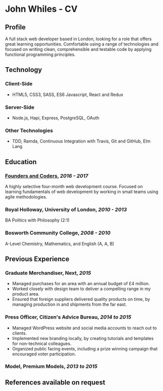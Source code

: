# John Whiles - CV
## Profile
A full stack web developer based in London, looking for a role that offers great learning opportunities. Comfortable using a range of technologies and focused on writing clean, comprehensible and testable code by applying functional programming principles.

## Technology
### Client-Side
* HTML5, CSS3, SASS, ES6 Javascript, React and Redux

### Server-Side
* Node.js, Hapi, Express, PostgreSQL, OAuth

### Other Technologies
* TDD, Ramda, Continuous Integration with Travis, Git and GitHub, Elm Lang

## Education
### [Founders and Coders](http://www.foundersandcoders.com/), *2016 - 2017*
A highly selective four-month web development course. Focused on learning fundamentals of web development by working in small teams using agile methodologies.

### Royal Holloway, University of London, *2010 - 2013*
BA Politics with Philosophy (2:1)

### Bosworth Community College, *2008 - 2010*
A-Level Chemistry, Mathematics, and English (A, A, B)

## Previous Experience
### Graduate Merchandiser, Next, *2015*
* Managed purchases for an area with an annual budget of £4 million.
* Worked closely with design team to deliver a compelling range in my product area.
* Ensured that foreign suppliers delivered quality products on time, by managing production in and shipments from the far east.

### Press Officer, Citizen's Advice Bureau, *2014 to 2015*
* Managed WordPress website and social media accounts to reach out to clients.
* Implemented new branding locally, by creating tutorials and templates for non-technical colleagues.
* Organized public facing events, including a prize winning campaign that encouraged voter participation.

### Model, Premium Models, *2013 to 2015*

## References available on request
